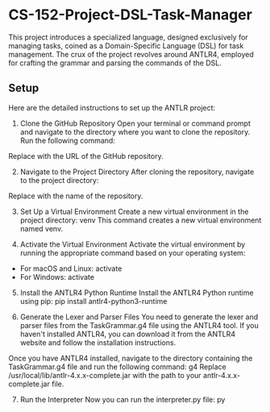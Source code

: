 # CS-152-Project-DSL-Task-Manager
This project introduces a specialized language, designed exclusively for managing tasks, coined as a Domain-Specific Language (DSL) for task management. The crux of the project revolves around ANTLR4, employed for crafting the grammar and parsing the commands of the DSL. 

## Setup 
Here are the detailed instructions to set up the ANTLR project:

1. Clone the GitHub Repository
Open your terminal or command prompt and navigate to the directory where you want to clone the repository. Run the following command:
>
Replace <repository-url> with the URL of the GitHub repository.

2. Navigate to the Project Directory
After cloning the repository, navigate to the project directory:
>
Replace <repository-name> with the name of the repository.

3. Set Up a Virtual Environment
Create a new virtual environment in the project directory:
venv
This command creates a new virtual environment named venv.

4. Activate the Virtual Environment
Activate the virtual environment by running the appropriate command based on your operating system:
- For macOS and Linux:
activate
- For Windows:
activate

5. Install the ANTLR4 Python Runtime
Install the ANTLR4 Python runtime using pip:
   pip install antlr4-python3-runtime

6. Generate the Lexer and Parser Files
You need to generate the lexer and parser files from the TaskGrammar.g4 file using the ANTLR4 tool. If you haven't installed ANTLR4, you can download it from the ANTLR4 website and follow the installation instructions.

Once you have ANTLR4 installed, navigate to the directory containing the TaskGrammar.g4 file and run the following command:
g4
Replace /usr/local/lib/antlr-4.x.x-complete.jar with the path to your antlr-4.x.x-complete.jar file.

7. Run the Interpreter
Now you can run the interpreter.py file:
py



